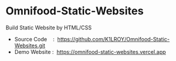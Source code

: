 # Omnifood-Static-Websites

Build Static Website by HTML/CSS

- Source Code    :  https://github.com/K1LROY/Omnifood-Static-Websites.git
- Demo Website :  https://omnifood-static-websites.vercel.app
